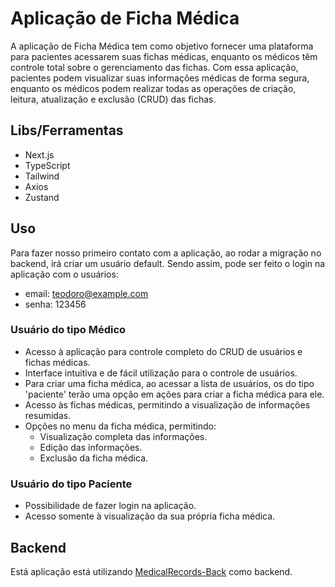 # Aplicação de Ficha Médica

A aplicação de Ficha Médica tem como objetivo fornecer uma plataforma para pacientes acessarem suas fichas médicas, enquanto os médicos têm controle total sobre o gerenciamento das fichas. Com essa aplicação, pacientes podem visualizar suas informações médicas de forma segura, enquanto os médicos podem realizar todas as operações de criação, leitura, atualização e exclusão (CRUD) das fichas.

## Libs/Ferramentas

- Next.js
- TypeScript
- Tailwind
- Axios
- Zustand

## Uso
Para fazer nosso primeiro contato com a aplicação, ao rodar a migração no backend, irá criar um usuário default. Sendo assim, pode ser feito o login na aplicação com o usuários:
- email: teodoro@example.com
- senha: 123456
### Usuário do tipo Médico
- Acesso à aplicação para controle completo do CRUD de usuários e fichas médicas.
- Interface intuitiva e de fácil utilização para o controle de usuários.
- Para criar uma ficha médica, ao acessar a lista de usuários, os do tipo 'paciente' terão uma opção em ações para criar a ficha médica para ele.
- Acesso às fichas médicas, permitindo a visualização de informações resumidas.
- Opções no menu da ficha médica, permitindo:
  - Visualização completa das informações.
  - Edição das informações.
  - Exclusão da ficha médica.

### Usuário do tipo Paciente
- Possibilidade de fazer login na aplicação.
- Acesso somente à visualização da sua própria ficha médica.

## Backend

Está aplicação está utilizando [MedicalRecords-Back](https://github.com/TeodoroRaulino/MedicalRecords-Back) como backend.
